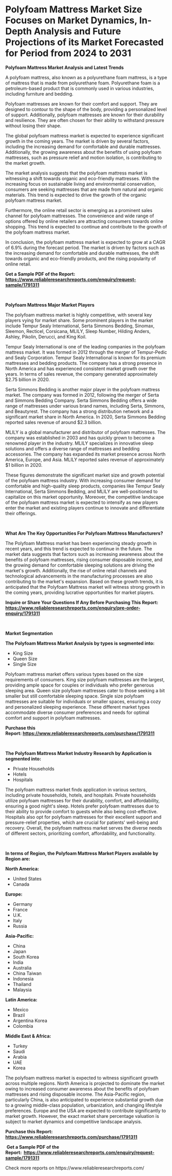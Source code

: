 <p><h1>Polyfoam Mattress Market Size Focuses on Market Dynamics, In-Depth Analysis and Future Projections of its Market Forecasted for Period from 2024 to 2031</h1></p><p><strong>Polyfoam Mattress Market Analysis and Latest Trends</strong></p>
<p><p>A polyfoam mattress, also known as a polyurethane foam mattress, is a type of mattress that is made from polyurethane foam. Polyurethane foam is a petroleum-based product that is commonly used in various industries, including furniture and bedding.</p><p>Polyfoam mattresses are known for their comfort and support. They are designed to contour to the shape of the body, providing a personalized level of support. Additionally, polyfoam mattresses are known for their durability and resilience. They are often chosen for their ability to withstand pressure without losing their shape.</p><p>The global polyfoam mattress market is expected to experience significant growth in the coming years. The market is driven by several factors, including the increasing demand for comfortable and durable mattresses. Additionally, the growing awareness about the benefits of using polyfoam mattresses, such as pressure relief and motion isolation, is contributing to the market growth.</p><p>The market analysis suggests that the polyfoam mattress market is witnessing a shift towards organic and eco-friendly mattresses. With the increasing focus on sustainable living and environmental conservation, consumers are seeking mattresses that are made from natural and organic materials. This trend is expected to drive the growth of the organic polyfoam mattress market.</p><p>Furthermore, the online retail sector is emerging as a prominent sales channel for polyfoam mattresses. The convenience and wide range of options offered by online retailers are attracting consumers towards online shopping. This trend is expected to continue and contribute to the growth of the polyfoam mattress market.</p><p>In conclusion, the polyfoam mattress market is expected to grow at a CAGR of 6.9% during the forecast period. The market is driven by factors such as the increasing demand for comfortable and durable mattresses, the shift towards organic and eco-friendly products, and the rising popularity of online retail.</p></p>
<p><strong>Get a Sample PDF of the Report:&nbsp; <a href="https://www.reliableresearchreports.com/enquiry/request-sample/1791311">https://www.reliableresearchreports.com/enquiry/request-sample/1791311</a></strong></p>
<p>&nbsp;</p>
<p><strong>Polyfoam Mattress Major Market Players</strong></p>
<p><p>The polyfoam mattress market is highly competitive, with several key players vying for market share. Some prominent players in the market include Tempur Sealy International, Serta Simmons Bedding, Sinomax, Sleemon, Recticel, Corsicana, MLILY, Sleep Number, Hilding Anders, Ashley, Pikolin, Derucci, and King Koil. </p><p>Tempur Sealy International is one of the leading companies in the polyfoam mattress market. It was formed in 2012 through the merger of Tempur-Pedic and Sealy Corporation. Tempur Sealy International is known for its premium mattresses and bedding products. The company has a strong presence in North America and has experienced consistent market growth over the years. In terms of sales revenue, the company generated approximately $2.75 billion in 2020.</p><p>Serta Simmons Bedding is another major player in the polyfoam mattress market. The company was formed in 2012, following the merger of Serta and Simmons Bedding Company. Serta Simmons Bedding offers a wide range of mattresses under various brand names, including Serta, Simmons, and Beautyrest. The company has a strong distribution network and a significant market share in North America. In 2020, Serta Simmons Bedding reported sales revenue of around $2.3 billion.</p><p>MLILY is a global manufacturer and distributor of polyfoam mattresses. The company was established in 2003 and has quickly grown to become a renowned player in the industry. MLILY specializes in innovative sleep solutions and offers a diverse range of mattresses and bedding accessories. The company has expanded its market presence across North America, Europe, and Asia. MLILY reported sales revenue of approximately $1 billion in 2020.</p><p>These figures demonstrate the significant market size and growth potential of the polyfoam mattress industry. With increasing consumer demand for comfortable and high-quality sleep products, companies like Tempur Sealy International, Serta Simmons Bedding, and MLILY are well-positioned to capitalize on this market opportunity. Moreover, the competitive landscape of the polyfoam mattress market is expected to intensify as new players enter the market and existing players continue to innovate and differentiate their offerings.</p></p>
<p>&nbsp;</p>
<p><strong>What Are The Key Opportunities For Polyfoam Mattress Manufacturers?</strong></p>
<p><p>The Polyfoam Mattress market has been experiencing steady growth in recent years, and this trend is expected to continue in the future. The market data suggests that factors such as increasing awareness about the benefits of polyfoam mattresses, rising consumer disposable income, and the growing demand for comfortable sleeping solutions are driving the market's growth. Additionally, the rise of online retail channels and technological advancements in the manufacturing processes are also contributing to the market's expansion. Based on these growth trends, it is anticipated that the Polyfoam Mattress market will witness strong growth in the coming years, providing lucrative opportunities for market players.</p></p>
<p><strong>Inquire or Share Your Questions If Any Before Purchasing This Report: <a href="https://www.reliableresearchreports.com/enquiry/pre-order-enquiry/1791311">https://www.reliableresearchreports.com/enquiry/pre-order-enquiry/1791311</a></strong></p>
<p>&nbsp;</p>
<p><strong>Market Segmentation</strong></p>
<p><strong>The Polyfoam Mattress Market Analysis by types is segmented into:</strong></p>
<p><ul><li>King Size</li><li>Queen Size</li><li>Single Size</li></ul></p>
<p><p>Polyfoam mattress market offers various types based on the size requirements of consumers. King size polyfoam mattresses are the largest, providing ample space for couples or individuals who prefer generous sleeping area. Queen size polyfoam mattresses cater to those seeking a bit smaller but still comfortable sleeping space. Single size polyfoam mattresses are suitable for individuals or smaller spaces, ensuring a cozy and personalized sleeping experience. These different market types accommodate diverse consumer preferences and needs for optimal comfort and support in polyfoam mattresses.</p></p>
<p><strong>Purchase this Report:&nbsp;<a href="https://www.reliableresearchreports.com/purchase/1791311">https://www.reliableresearchreports.com/purchase/1791311</a></strong></p>
<p>&nbsp;</p>
<p><strong>The Polyfoam Mattress Market Industry Research by Application is segmented into:</strong></p>
<p><ul><li>Private Households</li><li>Hotels</li><li>Hospitals</li></ul></p>
<p><p>The polyfoam mattress market finds application in various sectors, including private households, hotels, and hospitals. Private households utilize polyfoam mattresses for their durability, comfort, and affordability, ensuring a good night's sleep. Hotels prefer polyfoam mattresses due to their ability to provide comfort to guests while also being cost-effective. Hospitals also opt for polyfoam mattresses for their excellent support and pressure-relief properties, which are crucial for patients' well-being and recovery. Overall, the polyfoam mattress market serves the diverse needs of different sectors, prioritizing comfort, affordability, and functionality.</p></p>
<p>&nbsp;</p>
<p><strong>In terms of Region, the Polyfoam Mattress Market Players available by Region are:</strong></p>
<p>
    <p> <strong> North America: </strong>
        <ul>
            <li>United States</li>
            <li>Canada</li>
        </ul>
        </p> 
    <p> <strong> Europe: </strong>
        <ul>
            <li>Germany</li>
            <li>France</li>
            <li>U.K.</li>
            <li>Italy</li>
            <li>Russia</li>
        </ul>
        </p> 
    <p> <strong> Asia-Pacific: </strong>
        <ul>
            <li>China</li>
            <li>Japan</li>
            <li>South Korea</li>
            <li>India</li>
            <li>Australia</li>
            <li>China Taiwan</li>
            <li>Indonesia</li>
            <li>Thailand</li>
            <li>Malaysia</li>
        </ul>
        </p> 
    <p> <strong> Latin America: </strong>
        <ul>
            <li>Mexico</li>
            <li>Brazil</li>
            <li>Argentina Korea</li>
            <li>Colombia</li>
        </ul>
        </p> 
    <p> <strong> Middle East & Africa: </strong>
        <ul>
            <li>Turkey</li>
            <li>Saudi</li>
            <li>Arabia</li>
            <li>UAE</li>
            <li>Korea</li>
        </ul>
    </p>
    </p>
<p><p>The polyfoam mattress market is expected to witness significant growth across multiple regions. North America is projected to dominate the market owing to increased consumer awareness about the benefits of polyfoam mattresses and rising disposable income. The Asia-Pacific region, particularly China, is also anticipated to experience substantial growth due to a growing middle-class population, urbanization, and changing lifestyle preferences. Europe and the USA are expected to contribute significantly to market growth. However, the exact market share percentage valuation is subject to market dynamics and competitive landscape analysis.</p></p>
<p><strong>Purchase this Report: <a href="https://www.reliableresearchreports.com/purchase/1791311">https://www.reliableresearchreports.com/purchase/1791311</a></strong></p>
<p>&nbsp;<strong>Get a Sample PDF of the Report:&nbsp;&nbsp;<a href="https://www.reliableresearchreports.com/enquiry/request-sample/1791311">https://www.reliableresearchreports.com/enquiry/request-sample/1791311</a></strong></p>
<p><strong></strong></p>
<p>Check more reports on https://www.reliableresearchreports.com/</p>